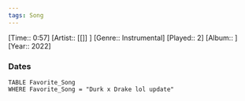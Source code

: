 ```yaml
---
tags: Song  
---
```

[Time:: 0:57]
[Artist:: [[]] ]
[Genre:: Instrumental]
[Played:: 2]
[Album:: ]
[Year:: 2022]
### Dates
````dataview
TABLE Favorite_Song
WHERE Favorite_Song = "Durk x Drake lol update"
````